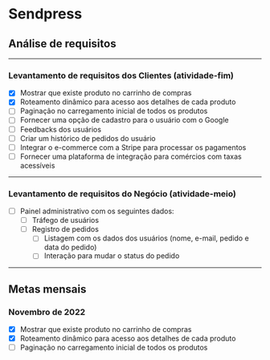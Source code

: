 # Sendpress

## Análise de requisitos

---

### Levantamento de requisitos dos Clientes (atividade-fim)

- [x] Mostrar que existe produto no carrinho de compras
- [x] Roteamento dinâmico para acesso aos detalhes de cada produto
- [ ] Paginação no carregamento inicial de todos os produtos
- [ ] Fornecer uma opção de cadastro para o usuário com o Google
- [ ] Feedbacks dos usuários
- [ ] Criar um histórico de pedidos do usuário
- [ ] Integrar o e-commerce com a Stripe para processar os pagamentos
- [ ] Fornecer uma plataforma de integração para comércios com taxas acessíveis

---

### Levantamento de requisitos do Negócio (atividade-meio)

- [ ] Painel administrativo com os seguintes dados:
  - [ ] Tráfego de usuários
  - [ ] Registro de pedidos
    - [ ] Listagem com os dados dos usuários (nome, e-mail, pedido e data do pedido)
    - [ ] Interação para mudar o status do pedido

---

## Metas mensais

### Novembro de 2022

- [x] Mostrar que existe produto no carrinho de compras
- [x] Roteamento dinâmico para acesso aos detalhes de cada produto
- [ ] Paginação no carregamento inicial de todos os produtos
